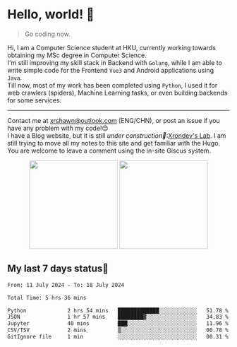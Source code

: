 # Hello, world! 🥰
> Go coding now.
  
Hi, I am a Computer Science student at HKU, currently working towards obtaining my MSc degree in Computer Science.  
I'm still improving my skill stack in Backend with `Golang`, while I am able to write simple code for the Frontend `Vue3` and Android applications using `Java`.  
Till now, most of my work has been completed using `Python`, I used it for web crawlers (spiders), Machine Learning tasks, or even building backends for some services.

-------
Contact me at xrshawn@outlook.com (ENG/CHN), or post an issue if you have any problem with my code!😊  
I have a Blog website, but it is still *under construction🚧*:[Xrondev's Lab](http://lab.xrondev.top/). I am still trying to move all my notes to this site and get familiar with the Hugo. You are welcome to leave a comment using the in-site Giscus system.  


<div align="center">
<div><img src="https://github-readme-stats.vercel.app/api?username=Xrondev&count_private=true" height="200px"/> <img src="https://github-readme-stats.vercel.app/api/top-langs/?username=Xrondev" height="200px"/></div>
</div>
<div align="center"></div>  

## My last 7 days status🧐

<!--START_SECTION:waka-->

```txt
From: 11 July 2024 - To: 18 July 2024

Total Time: 5 hrs 36 mins

Python             2 hrs 54 mins   █████████████░░░░░░░░░░░░   51.78 %
JSON               1 hr 57 mins    ████████▓░░░░░░░░░░░░░░░░   34.83 %
Jupyter            40 mins         ███░░░░░░░░░░░░░░░░░░░░░░   11.96 %
CSV/TSV            2 mins          ▒░░░░░░░░░░░░░░░░░░░░░░░░   00.78 %
GitIgnore file     1 min           ░░░░░░░░░░░░░░░░░░░░░░░░░   00.31 %
```

<!--END_SECTION:waka-->
